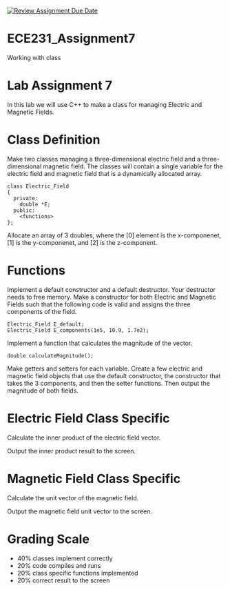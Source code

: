 [![Review Assignment Due Date](https://classroom.github.com/assets/deadline-readme-button-22041afd0340ce965d47ae6ef1cefeee28c7c493a6346c4f15d667ab976d596c.svg)](https://classroom.github.com/a/He7kaRBl)
# ECE231_Assignment7
Working with class
# Lab Assignment 7
In this lab we will use C++ to make a class for managing Electric and Magnetic Fields.  

# Class Definition
Make two classes managing a three-dimensional electric field and a three-dimensional magnetic field.  The classes will contain a single variable for the electric field and magnetic field that is a dynamically allocated array.

```
class Electric_Field
{
  private:
    double *E;
  public:
    <functions>
};
```

Allocate an array of 3 doubles, where the [0] element is the x-componenet, [1] is the y-componenet, and [2] is the z-component.

# Functions
Implement a default constructor and a default destructor.  Your destructor needs to free memory.  Make a constructor for both Electric and Magnetic Fields such that the following code is valid and assigns the three components of the field.

```
Electric_Field E_default;
Electric_Field E_components(1e5, 10.9, 1.7e2);
```
Implement a function that calculates the magnitude of the vector.
```
double calculateMagnitude();
```

Make getters and setters for each variable.  Create a few electric and magnetic field objects that use the default constructor, the constructor that takes the 3 components, and then the setter functions.  Then output the magnitude of both fields.  

# Electric Field Class Specific
Calculate the inner product of the electric field vector.

Output the inner product result to the screen.

# Magnetic Field Class Specific
Calculate the unit vector of the magnetic field.

Output the magnetic field unit vector to the screen.

# Grading Scale
- 40% classes implement correctly
- 20% code compiles and runs
- 20% class specific functions implemented
- 20% correct result to the screen
